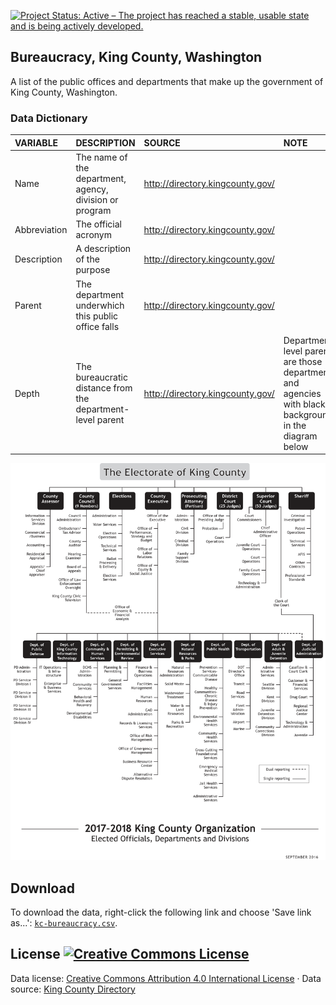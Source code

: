 
<a href="http://www.repostatus.org/#active"><img src="http://www.repostatus.org/badges/latest/active.svg" alt="Project Status: Active – The project has reached a stable, usable state and is being actively developed." /></a>

Bureaucracy, King County, Washington
------------------------------------

A list of the public offices and departments that make up the government of King County, Washington.

### Data Dictionary

| VARIABLE     | DESCRIPTION                                                | SOURCE                             | NOTE                                                                                                    |
|:-------------|:-----------------------------------------------------------|:-----------------------------------|:--------------------------------------------------------------------------------------------------------|
| Name         | The name of the department, agency, division or program    | <http://directory.kingcounty.gov/> |                                                                                                         |
| Abbreviation | The official acronym                                       | <http://directory.kingcounty.gov/> |                                                                                                         |
| Description  | A description of the purpose                               | <http://directory.kingcounty.gov/> |                                                                                                         |
| Parent       | The department underwhich this public office falls         | <http://directory.kingcounty.gov/> |                                                                                                         |
| Depth        | The bureaucratic distance from the department-level parent | <http://directory.kingcounty.gov/> | Department-level parents are those departments and agencies with black backgrounds in the diagram below |

![](https://github.com/tiernanmartin/datasets/raw/master/king-county-bureaucracy/resources/kc-org-chart.png)

Download
--------

To download the data, right-click the following link and choose 'Save link as...': [`kc-bureaucracy.csv`](https://github.com/tiernanmartin/datasets/raw/master/king-county-bureaucracy/data/kc-bureaucracy.csv).

License <a rel="license" href="http://creativecommons.org/licenses/by/4.0/"><img alt="Creative Commons License" style="border-width:0" src="https://i.creativecommons.org/l/by/4.0/80x15.png" /></a>
----------------------------------------------------------------------------------------------------------------------------------------------------------------------------------------------------

Data license: [Creative Commons Attribution 4.0 International License](http://creativecommons.org/licenses/by/4.0/) · Data source: [King County Directory](http://directory.kingcounty.gov/)
